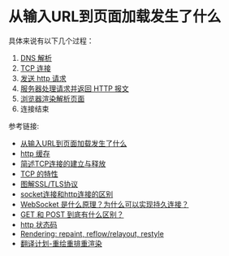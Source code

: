 # 从输入URL到页面加载发生了什么

具体来说有以下几个过程：

1. [DNS 解析](./FromURLToLoad/DNSAnalysis.html)
2. [TCP 连接](./FromURLToLoad/TCPLink.html)
3. [发送 http 请求](./FromURLToLoad/SendRequest.html)
4. [服务器处理请求并返回 HTTP 报文](./FromURLToLoad/HandleRequest.html)
5. [浏览器渲染解析页面](./FromURLToLoad/ClientAnalyze.html)
6. 连接结束

参考链接:
- [从输入URL到页面加载发生了什么](https://segmentfault.com/a/1190000006879700)
- [http 缓存](https://developer.mozilla.org/zh-CN/docs/Web/HTTP/Caching_FAQ)
- [简述TCP连接的建立与释放](https://zhuanlan.zhihu.com/p/24860403)
- [TCP 的特性](https://hit-alibaba.github.io/interview/basic/network/TCP.html)
- [图解SSL/TLS协议](http://www.ruanyifeng.com/blog/2014/09/illustration-ssl.html)
- [socket连接和http连接的区别](https://blog.csdn.net/wwd0501/article/details/52412396)
- [WebSocket 是什么原理？为什么可以实现持久连接？](https://www.zhihu.com/question/20215561)
- [GET 和 POST 到底有什么区别？](https://www.zhihu.com/question/28586791)
- [http 状态码](https://developer.mozilla.org/zh-CN/docs/Web/HTTP/Status)
- [Rendering: repaint, reflow/relayout, restyle](https://www.phpied.com/rendering-repaint-reflowrelayout-restyle/)
- [翻译计划-重绘重排重渲染](https://xdlrt.github.io/2016/11/05/2016-11-05/)

